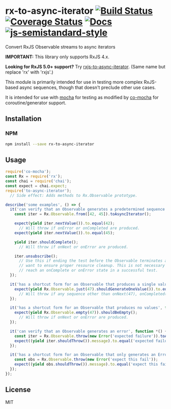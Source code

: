 # rx-to-async-iterator [![Build Status](https://travis-ci.org/tangledfruit/rx-to-async-iterator.svg?branch=master)](https://travis-ci.org/tangledfruit/rx-to-async-iterator) [![Coverage Status](https://coveralls.io/repos/tangledfruit/rx-to-async-iterator/badge.svg?branch=master&service=github)](https://coveralls.io/github/tangledfruit/rx-to-async-iterator?branch=master) [![Docs](https://inch-ci.org/github/tangledfruit/rx-to-async-iterator.svg?branch=master)](https://inch-ci.org/github/tangledfruit/rx-to-async-iterator) [![js-semistandard-style](https://img.shields.io/badge/code%20style-semistandard-brightgreen.svg?style=flat-square)](https://github.com/Flet/semistandard)

Convert RxJS Observable streams to async iterators

**IMPORTANT:** This library only supports RxJS 4.x.

**Looking for RxJS 5.0+ support?** Try  [rxjs-to-async-iterator](https://github.com/tangledfruit/rxjs-to-async-iterator). (Same name but replace 'rx' with 'rxjs'.)

This module is primarily intended for use in testing more complex RxJS-based async sequences, though that doesn't preclude other use cases.

It is intended for use with [mocha](https://www.npmjs.com/package/mocha) for testing as modified by [co-mocha](https://www.npmjs.com/package/co-mocha) for coroutine/generator support.


## Installation

### NPM

```sh
npm install --save rx-to-async-iterator
```

## Usage

```js
require('co-mocha');
const Rx = require('rx');
const chai = require('chai');
const expect = chai.expect;
require('to-async-iterator');
  // Side effect: Adds methods to Rx.Observable prototype.

describe('some examples', () => {
  it('can verify that an Observable generates a predetermined sequence of values', function *() {
    const iter = Rx.Observable.from([42, 45]).toAsyncIterator();

    expect(yield iter.nextValue()).to.equal(42);
      // Will throw if onError or onCompleted are produced.
    expect(yield iter.nextValue()).to.equal(45);

    yield iter.shouldComplete();
      // Will throw if onNext or onError are produced.

    iter.unsubscribe();
      // Use this if ending the test before the Observable terminates and you
      // want to ensure proper resource cleanup. This is not necessary if you
      // reach an onComplete or onError state in a successful test.
  });

  it('has a shortcut form for an Observable that produces a single value', function *() {
    expect(yield Rx.Observable.just(47).shouldGenerateOneValue()).to.equal(47);
      // Will throw if any sequence other than onNext(47), onCompleted() is produced.
  });

  it('has a shortcut form for an Observable that produces no values', function *() {
    expect(yield Rx.Observable.empty(47)).shouldBeEmpty();
      // Will throw if onNext or onError are produced.
  });

  it('can verify that an Observable generates an error', function *() {
    const iter = Rx.Observable.throw(new Error('expected failure')).toAsyncIterator();
    expect((yield iter.shouldThrow()).message).to.equal('expected failure');
  });

  it('has a shortcut form for an Observable that only generates an Error', function *() {
    const obs = Rx.Observable.throw(new Error('expect this fail'));
    expect((yield obs.shouldThrow()).message).to.equal('expect this fail');
  });
});

```


## License

MIT
